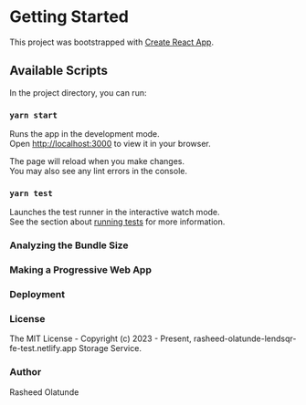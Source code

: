 # Getting Started

This project was bootstrapped with [Create React App](https://github.com/facebook/create-react-app).

## Available Scripts

In the project directory, you can run:

### `yarn start`

Runs the app in the development mode.\
Open [http://localhost:3000](http://localhost:3000) to view it in your browser.

The page will reload when you make changes.\
You may also see any lint errors in the console.

### `yarn test`

Launches the test runner in the interactive watch mode.\
See the section about [running tests](https://facebook.github.io/create-react-app/docs/running-tests) for more information.


### Analyzing the Bundle Size


### Making a Progressive Web App


### Deployment


### License
The MIT License - Copyright (c) 2023 - Present, rasheed-olatunde-lendsqr-fe-test.netlify.app Storage Service.


### Author
Rasheed Olatunde






